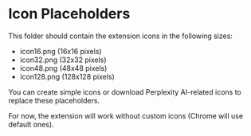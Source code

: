 # Icon Placeholders

This folder should contain the extension icons in the following sizes:
- icon16.png (16x16 pixels)
- icon32.png (32x32 pixels)  
- icon48.png (48x48 pixels)
- icon128.png (128x128 pixels)

You can create simple icons or download Perplexity AI-related icons to replace these placeholders.

For now, the extension will work without custom icons (Chrome will use default ones).